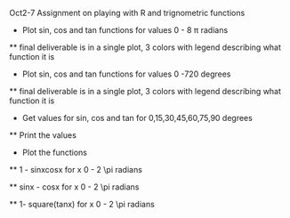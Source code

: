 Oct2-7 Assignment on playing with R and trignometric functions

* Plot sin, cos and tan functions for values 0 - 8 &pi; radians

** final deliverable is in a single plot, 3 colors with legend describing what function it is

* Plot sin, cos and tan functions for values 0 -720 degrees

** final deliverable is in a single plot, 3 colors with legend describing what function it is

* Get values for sin, cos and tan for 0,15,30,45,60,75,90 degrees

** Print the values

* Plot the functions

** 1 - sinxcosx for x 0 - 2 \pi radians

** sinx - cosx for x 0 - 2 \pi radians

** 1- square(tanx) for x 0 - 2 \pi radians
 


